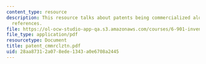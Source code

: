 ```yaml
---
content_type: resource
description: This resource talks about patents being commercialized along with the
  references.
file: https://ol-ocw-studio-app-qa.s3.amazonaws.com/courses/6-901-inventions-and-patents-fall-2005/28aa87312a078ede1343a0e6708a2445_patent_cmmrclztn.pdf
file_type: application/pdf
resourcetype: Document
title: patent_cmmrclztn.pdf
uid: 28aa8731-2a07-8ede-1343-a0e6708a2445
---
```

